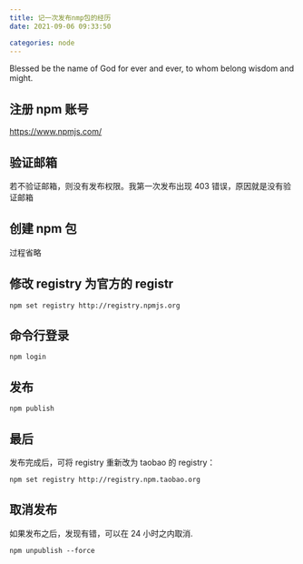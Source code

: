 ```yaml
---
title: 记一次发布nmp包的经历
date: 2021-09-06 09:33:50

categories: node
---
```


Blessed be the name of God for ever and ever, to whom belong wisdom and might.

## 注册 npm 账号

https://www.npmjs.com/

## 验证邮箱

若不验证邮箱，则没有发布权限。我第一次发布出现 403 错误，原因就是没有验证邮箱

## 创建 npm 包

过程省略

## 修改 registry 为官方的 registr

```
npm set registry http://registry.npmjs.org
```

## 命令行登录

```
npm login
```

## 发布

```
npm publish
```

## 最后

发布完成后，可将 registry 重新改为 taobao 的 registry：

```
npm set registry http://registry.npm.taobao.org
```

## 取消发布

如果发布之后，发现有错，可以在 24 小时之内取消.

```
npm unpublish --force
```
